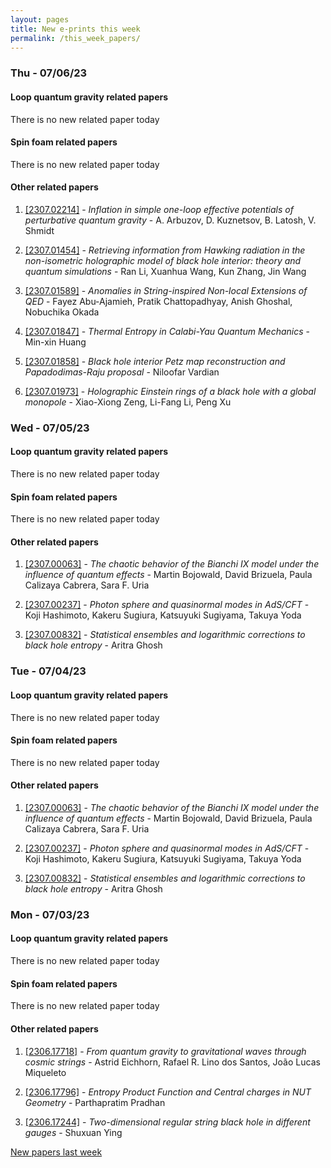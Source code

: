 ```yaml
---
layout: pages
title: New e-prints this week
permalink: /this_week_papers/
---
```




### Thu - 07/06/23

#### Loop quantum gravity related papers

There is no new related paper today 

#### Spin foam related papers

There is no new related paper today 



#### Other related papers

1. [[2307.02214]](https://arxiv.org/abs/2307.02214) - *Inflation in simple one-loop effective potentials of perturbative  quantum gravity* - A. Arbuzov, D. Kuznetsov, B. Latosh, V. Shmidt

1. [[2307.01454]](https://arxiv.org/abs/2307.01454) - *Retrieving information from Hawking radiation in the non-isometric  holographic model of black hole interior: theory and quantum simulations* - Ran Li, Xuanhua Wang, Kun Zhang, Jin Wang

1. [[2307.01589]](https://arxiv.org/abs/2307.01589) - *Anomalies in String-inspired Non-local Extensions of QED* - Fayez Abu-Ajamieh, Pratik Chattopadhyay, Anish Ghoshal, Nobuchika Okada

1. [[2307.01847]](https://arxiv.org/abs/2307.01847) - *Thermal Entropy in Calabi-Yau Quantum Mechanics* - Min-xin Huang

1. [[2307.01858]](https://arxiv.org/abs/2307.01858) - *Black hole interior Petz map reconstruction and Papadodimas-Raju  proposal* - Niloofar Vardian

1. [[2307.01973]](https://arxiv.org/abs/2307.01973) - *Holographic Einstein rings of a black hole with a global monopole* - Xiao-Xiong Zeng, Li-Fang Li, Peng Xu



### Wed - 07/05/23

#### Loop quantum gravity related papers

There is no new related paper today 

#### Spin foam related papers

There is no new related paper today 



#### Other related papers

1. [[2307.00063]](https://arxiv.org/abs/2307.00063) - *The chaotic behavior of the Bianchi IX model under the influence of  quantum effects* - Martin Bojowald, David Brizuela, Paula Calizaya Cabrera, Sara F. Uria

1. [[2307.00237]](https://arxiv.org/abs/2307.00237) - *Photon sphere and quasinormal modes in AdS/CFT* - Koji Hashimoto, Kakeru Sugiura, Katsuyuki Sugiyama, Takuya Yoda

1. [[2307.00832]](https://arxiv.org/abs/2307.00832) - *Statistical ensembles and logarithmic corrections to black hole entropy* - Aritra Ghosh



### Tue - 07/04/23

#### Loop quantum gravity related papers

There is no new related paper today 

#### Spin foam related papers

There is no new related paper today 



#### Other related papers

1. [[2307.00063]](https://arxiv.org/abs/2307.00063) - *The chaotic behavior of the Bianchi IX model under the influence of  quantum effects* - Martin Bojowald, David Brizuela, Paula Calizaya Cabrera, Sara F. Uria

1. [[2307.00237]](https://arxiv.org/abs/2307.00237) - *Photon sphere and quasinormal modes in AdS/CFT* - Koji Hashimoto, Kakeru Sugiura, Katsuyuki Sugiyama, Takuya Yoda

1. [[2307.00832]](https://arxiv.org/abs/2307.00832) - *Statistical ensembles and logarithmic corrections to black hole entropy* - Aritra Ghosh



### Mon - 07/03/23

#### Loop quantum gravity related papers

There is no new related paper today 

#### Spin foam related papers

There is no new related paper today 



#### Other related papers

1. [[2306.17718]](https://arxiv.org/abs/2306.17718) - *From quantum gravity to gravitational waves through cosmic strings* - Astrid Eichhorn, Rafael R. Lino dos Santos, João Lucas Miqueleto

1. [[2306.17796]](https://arxiv.org/abs/2306.17796) - *Entropy Product Function and Central charges in NUT Geometry* - Parthapratim Pradhan

1. [[2306.17244]](https://arxiv.org/abs/2306.17244) - *Two-dimensional regular string black hole in different gauges* - Shuxuan Ying






[New papers last week]({{site.url}}/archived/weekly/pre-prints/2023/07/03/archived_weekly_papers.html)